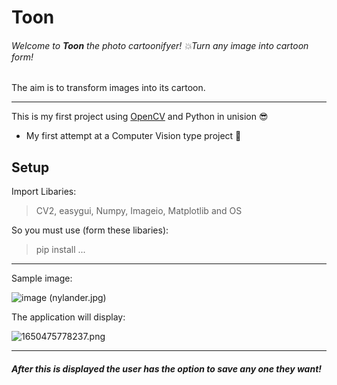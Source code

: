 # Toon

###### Welcome to **Toon** the photo cartoonifyer! 💥Turn any image into cartoon form!

The aim is to transform images into its cartoon.

---

This is my first project using [OpenCV](https://docs.opencv.org/4.x/d1/dfb/intro.html) and Python in unision 😎

* My first attempt at a Computer Vision type project 🤯

## Setup

Import Libaries:

> CV2, easygui, Numpy, Imageio, Matplotlib and OS

So you must use (form these libaries):

> pip install ...

---

Sample image:

![image](https://user-images.githubusercontent.com/46537705/164292099-37afd9ca-4625-488c-b180-6a4babcbfc16.png)
 (nylander.jpg)

The application will display:

![1650475778237.png](image/README/6.png)

---

##### After this is displayed the user has the option to save any one they want!
